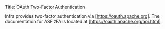 Title: OAuth Two-Factor Authentication 

Infra provides two-factor authentication via [https://oauth.apache.org]. The documentation for ASF 2FA is located at [https://oauth.apache.org/api.html]




